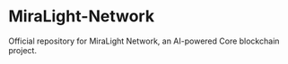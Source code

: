 # MiraLight-Network
Official repository for MiraLight Network, an AI-powered Core blockchain project.
